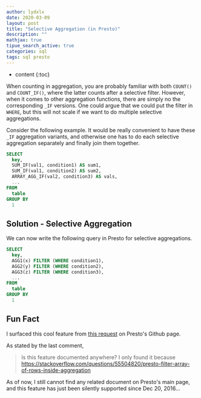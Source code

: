 ```yaml
---
author: lydxlx
date: 2020-03-09
layout: post
title: "Selective Aggregation (in Presto)"
description: ""
mathjax: true
tipue_search_active: true
categories: sql
tags: sql presto 
---
```


* content
{:toc}

When counting in aggregation, you are probably familiar with both `COUNT()` and `COUNT_IF()`,
where the latter counts after a selective filter.
However, when it comes to other aggregation functions, there are simply no the corresponding `_IF` versions.
One could argue that we could put the filter in `WHERE`,
but this will not scale if we want to do multiple selective aggregations.

Consider the following example.
It would be really convenient to have these `_IF` aggregation variants,
and otherwise one has to do each selective aggregation separately and finally join them together.

```sql
SELECT
  key,
  SUM_IF(val1, condition1) AS sum1,
  SUM_IF(val1, condition2) AS sum2,
  ARRAY_AGG_IF(val2, condition3) AS vals,
  ...
FROM
  table
GROUP BY
  1
```

## Solution - Selective Aggregation
We can now write the following query in Presto for selective aggregations.

```sql
SELECT
  key,
  AGG1(x) FILTER (WHERE condition1),
  AGG2(y) FILTER (WHERE condition2),
  AGG3(z) FILTER (WHERE condition3),
  ...
FROM
  table
GROUP BY 
  1
```

## Fun Fact
I surfaced this cool feature from [this request](https://github.com/prestodb/presto/issues/5085) on Presto's Github page.

As stated by the last comment,
> Is this feature documented anywhere? I only found it because https://stackoverflow.com/questions/55504820/presto-filter-array-of-rows-inside-aggregation

As of now, I still cannot find any related document on Presto's main page, and this feature has just been silently supported since Dec 20, 2016...
